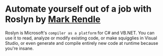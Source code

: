 # Automate yourself out of a job with Roslyn by [Mark Rendle](https://twitter.com/markrendle)

Roslyn is Microsoft's `compiler as a platform` for C# and VB.NET. You can use it to read, analyze or modify existing code, or make squigglies in Visual Studio, or even generate and compile entirely new code at runtime because you're insane.

